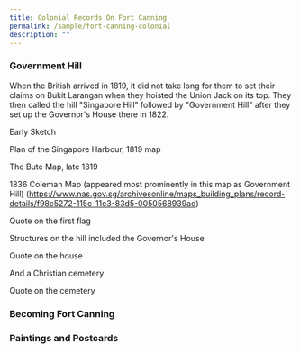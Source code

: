 ```yaml
---
title: Colonial Records On Fort Canning
permalink: /sample/fort-canning-colonial
description: ""
---
```

### **Government Hill**

When the British arrived in 1819, it did not take long for them to set their claims on Bukit Larangan when they hoisted the Union Jack on its top. They then called the hill "Singapore Hill" followed by "Government Hill" after they set up the Governor's House there in 1822.

Early Sketch

Plan of the Singapore Harbour, 1819 map

The Bute Map, late 1819

1836 Coleman Map (appeared most prominently in this map as Government Hill) (https://www.nas.gov.sg/archivesonline/maps_building_plans/record-details/f98c5272-115c-11e3-83d5-0050568939ad)

Quote on the first flag

Structures on the hill included the Governor's House

Quote on the house

And a Christian cemetery

Quote on the cemetery

### **Becoming Fort Canning**

### **Paintings and Postcards**